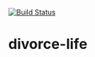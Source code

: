 [![Build Status](https://travis-ci.com/reubinoff/divorce-life.svg?branch=master)](https://travis-ci.com/reubinoff/divorce-life)
# divorce-life
